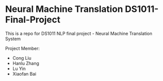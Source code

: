 # Neural Machine Translation DS1011-Final-Project

This is a repo for DS1011 NLP final project - Neural Machine Translation System

Project Member:
- Cong Liu
- Hanlu Zhang
- Lu Yin
- Xiaofan Bai
